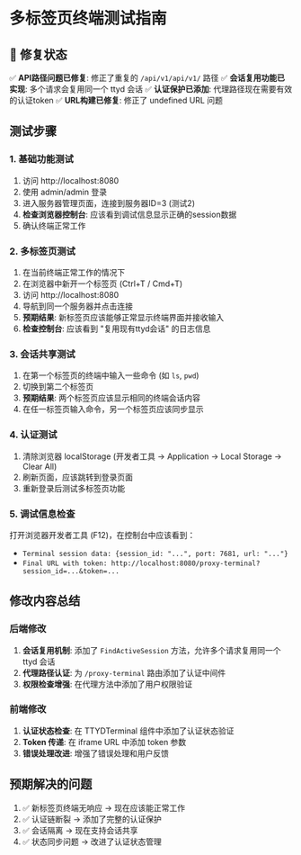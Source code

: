 # 多标签页终端测试指南

## 🔧 修复状态
✅ **API路径问题已修复**: 修正了重复的 `/api/v1/api/v1/` 路径
✅ **会话复用功能已实现**: 多个请求会复用同一个 ttyd 会话
✅ **认证保护已添加**: 代理路径现在需要有效的认证token
✅ **URL构建已修复**: 修正了 undefined URL 问题

## 测试步骤

### 1. 基础功能测试
1. 访问 http://localhost:8080
2. 使用 admin/admin 登录
3. 进入服务器管理页面，连接到服务器ID=3 (测试2)
4. **检查浏览器控制台**: 应该看到调试信息显示正确的session数据
5. 确认终端正常工作

### 2. 多标签页测试
1. 在当前终端正常工作的情况下
2. 在浏览器中新开一个标签页 (Ctrl+T / Cmd+T)
3. 访问 http://localhost:8080
4. 导航到同一个服务器并点击连接
5. **预期结果**: 新标签页应该能够正常显示终端界面并接收输入
6. **检查控制台**: 应该看到 "复用现有ttyd会话" 的日志信息

### 3. 会话共享测试
1. 在第一个标签页的终端中输入一些命令 (如 `ls`, `pwd`)
2. 切换到第二个标签页
3. **预期结果**: 两个标签页应该显示相同的终端会话内容
4. 在任一标签页输入命令，另一个标签页应该同步显示

### 4. 认证测试
1. 清除浏览器 localStorage (开发者工具 -> Application -> Local Storage -> Clear All)
2. 刷新页面，应该跳转到登录页面
3. 重新登录后测试多标签页功能

### 5. 调试信息检查
打开浏览器开发者工具 (F12)，在控制台中应该看到：
- `Terminal session data: {session_id: "...", port: 7681, url: "..."}`
- `Final URL with token: http://localhost:8080/proxy-terminal?session_id=...&token=...`

## 修改内容总结

### 后端修改
1. **会话复用机制**: 添加了 `FindActiveSession` 方法，允许多个请求复用同一个 ttyd 会话
2. **代理路径认证**: 为 `/proxy-terminal` 路由添加了认证中间件
3. **权限检查增强**: 在代理方法中添加了用户权限验证

### 前端修改
1. **认证状态检查**: 在 TTYDTerminal 组件中添加了认证状态验证
2. **Token 传递**: 在 iframe URL 中添加 token 参数
3. **错误处理改进**: 增强了错误处理和用户反馈

## 预期解决的问题
1. ✅ 新标签页终端无响应 -> 现在应该能正常工作
2. ✅ 认证链断裂 -> 添加了完整的认证保护
3. ✅ 会话隔离 -> 现在支持会话共享
4. ✅ 状态同步问题 -> 改进了认证状态管理
